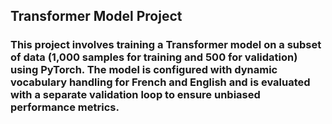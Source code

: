## Transformer Model Project

### This project involves training a Transformer model on a subset of data (1,000 samples for training and 500 for validation) using PyTorch. The model is configured with dynamic vocabulary handling for French and English and is evaluated with a separate validation loop to ensure unbiased performance metrics. 
